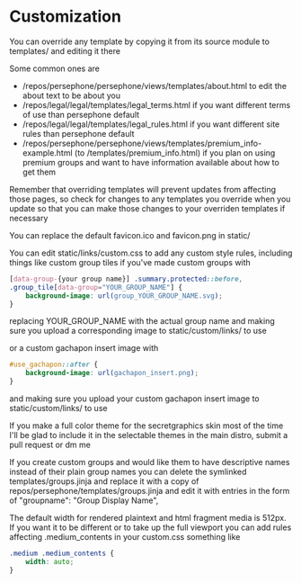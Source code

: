 # Customization

You can override any template by copying it from its source module to templates/ and editing it there

Some common ones are

- /repos/persephone/persephone/views/templates/about.html to edit the about text to be about you
- /repos/legal/legal/templates/legal_terms.html if you want different terms of use than persephone default
- /repos/legal/legal/templates/legal_rules.html if you want different site rules than persephone default
- /repos/persephone/persephone/views/templates/premium_info-example.html (to /templates/premium_info.html) if you plan on using premium groups and want to have information available about how to get them

Remember that overriding templates will prevent updates from affecting those pages, so check for changes to any templates you override when you update so that you can make those changes to your overriden templates if necessary

You can replace the default favicon.ico and favicon.png in static/

You can edit static/links/custom.css to add any custom style rules, including things like custom group tiles if you've made custom groups with

```css
[data-group-{your group name}] .summary.protected::before,
.group_tile[data-group="YOUR_GROUP_NAME"] {
    background-image: url(group_YOUR_GROUP_NAME.svg);
}
```

replacing YOUR_GROUP_NAME with the actual group name and making sure you upload a corresponding image to static/custom/links/ to use

or a custom gachapon insert image with

```css
#use_gachapon::after {
    background-image: url(gachapon_insert.png);
}
```

and making sure you upload your custom gachapon insert image to static/custom/links/ to use

If you make a full color theme for the secretgraphics skin most of the time I'll  be glad to include it in the selectable themes in the main distro, submit a pull request or dm me

If you create custom groups and would like them to have descriptive names instead of their plain group names you can delete the symlinked templates/groups.jinja and replace it with a copy of repos/persephone/templates/groups.jinja and edit it with entries in the form of "groupname": "Group Display Name",

The default width for rendered plaintext and html fragment media is 512px. If you want it to be different or to take up the full viewport you can add rules affecting .medium_contents in your custom.css something like

```css
.medium .medium_contents {
    width: auto;
}
```
